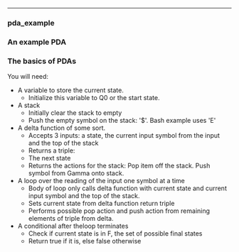 
---

### pda_example

### An example PDA

### The basics of PDAs


You will need:

- A variable to store the current state.
  * Initialize this variable to Q0 or the start state.
- A stack
  * Initially clear the stack to empty
  * Push the empty symbol on the stack: '$'. Bash example uses 'E'
- A delta function of some sort.
  * Accepts 3 inputs: a state, the current input symbol from the input and the top of the stack
  * Returns a triple:
  *  The next state
  * Returns the actions for the stack: Pop item off the stack. Push symbol from Gamma onto stack.
- A loop over the reading of the input one symbol at a time
  * Body of loop only calls delta function with current state and current input symbol and the top of the stack.
  * Sets current state from delta function return triple
  * Performs possible pop action and push action from remaining elements of triple from delta.
- A conditional after theloop terminates
  * Check if current state is in  F, the set of possible final states
  * Return true if it is, else false otherwise
